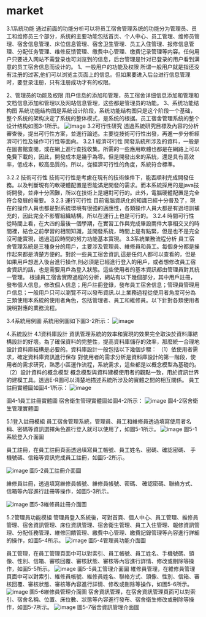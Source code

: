# market

3.1系統功能
通过前面的功能分析可以将员工宿舍管理系统的功能分为管理员、员工和维修员三个部分，系统的主要功能包括首页、个人中心、员工管理、维修员管理、宿舍信息管理、床位信息管理、宿舍卫生管理、员工入住管理、报修信息管理、分配任务管理、维修反馈管理、缴费中心管理、缴费记录管理等内容。任何用户只要进入网站不需登录也可浏览到的信息，后台管理是针对已登录的用户看到满意的员工宿舍信息而设计的。
1、一般用户的功能及权限
所谓一般用户就是指还没有注册的过客,他们可以浏览主页面上的信息。但如果要进入后台进行信息管理时，要登录注册，只有注册成功才有的权限。

2、管理员的功能及权限
用户信息的添加和管理，员工宿舍详细信息添加和管理和文档信息添加和管理以及网站信息管理，这些都是管理员的功能。
3、系统功能结构图
系统功能结构图是系统设计阶段，系统功能结构图只是这个阶段一个基础，整个系统的架构决定了系统的整体模式，是系统的根据。员工宿舍管理系统的整个设计结构如图3-1所示。
![image](https://github.com/xz55632/market/blob/main/11024142-1.png)
3.2可行性研究
透過系統研究目標及內容的分析審查後，提出可行性方案，並進行論述。主要從技術可行性出發，再進一步分析經濟可行性及操作可行性等面向。
3.2.1 經濟可行性
開發系統所涉及的資料，一般是在圖書館查閱，或在網上進行查找收集。所需的一些應用軟體也都是在網路上可以免費下載的，因此，開發成本是幾乎為零。但是開發出來的系統，還是具有高效率，低成本，較高品質的。所以，從經濟可行性的角度，系統符合標準。


3.2.2 技術可行性
技術可行性是考慮在現有的技術條件下，能否順利完成開發任務。以及判斷現有的軟硬體配置是否能滿足開發的需求。而本系統採用的是java技術開發，並非十分困難，所以在技術上是絕對可行的。此外，電腦硬體配置是完全符合發展的需要。
3.2.3 運行可行性
目前電腦資訊化的知識已經十分普及了，現在的操作人員也都是對系統環境有很強的適應性，各類操作人員大都是有過培訓補充的，因此完全不影響組織結構，所以在運行上也是可行的。
3.2.4 時間可行性
從時間上看，在大四的最後一個學期，在實習工作與完成畢設兩件大事相交叉的時間裡，結合之前學習的相關知識，並開發系統，時間上是有點緊，但是也不是完全沒可能實現，透過這段時間的努力功能基本實現。
3.3系統業務流程分析
員工宿舍管理系統是三種身分的用戶，主要涉及管理員、維修員和員工。每個身分都是操作起來都是清楚方便的。對於一些員工宿舍資訊,這是任何人都可以查看的，但是如果用戶想進入後台進行操作,則必須是已經進行登入的用戶，或者想修改員工宿舍資訊的話，也是需要用戶為登入狀態。這些使用者的基本資訊都由管理員對其統一管理。
根據員工宿舍實際過程的分析，網站有以下幾個部分，其中用戶註冊，發布個人信息，修改個人信息；用戶註冊登錄，發布員工宿舍信息；管理員管理用戶信息；一般用戶只可以瀏覽不可以發布資訊.以上業務過程從使用者角度可分為三類使用本系統的使用者角色，包括管理者、員工和維修員。以下針對各類使用者說明對應的業務流程。

3.4系統用例圖
系統用例圖如下圖3-2所示：
![image](https://github.com/xz55632/market/blob/main/11024142-2.png)

4.系統設計
4.1資料庫設計
資訊管理系統的效率和實現的效果完全取決於資料庫結構設計的好壞。為了確保資料的完整性，提高資料庫儲存的效率，那麼統一合理地設計資料庫結構是必要的。資料庫設計一般包括以下幾個步驟：
（1）依使用者需求，確定資料庫資訊進行保存
對使用者的需求分析是資料庫設計的第一階段，使用者的需求研究，熟悉小區運作流程，系統需求，這些都是以概念模型為基礎的。
（2）設計資料的概念模型
概念模型與資料建模使用者的觀點一致，用於資訊世界的建模工具。透過E-R圖可以清楚地描述系統所涉及的實體之間的相互關係。
員工註冊實體圖如圖4-1所示：
![image](https://github.com/xz55632/market/blob/main/11024142-3.png)

圖4-1員工註冊實體圖
宿舍衛生管理實體圖如圖4-2所示：
![image](https://github.com/xz55632/market/blob/main/11024142-4.png)
圖4-2宿舍衛生管理實體圖

5.1登入註冊模組
員工宿舍管理系統，管理員、員工和維修員透過填寫使用者名稱、密碼等資訊選擇角色進行登入就可以使用了，如圖5-1所示。
![image](https://github.com/xz55632/market/blob/main/%E5%AE%BF1.jpg)
圖5-1系統登入介面圖

員工註冊，在員工註冊頁面透過填寫員工帳號、員工姓名、密碼、確認密碼、 手機號碼、信箱等資訊完成員工註冊，如圖5-2所示。

![image](https://github.com/xz55632/market/blob/main/%E5%AE%BF2.jpg)
圖5-2員工註冊介面圖

維修員註冊，透過填寫維修員帳號、維修員帳號、密碼、 確認密碼、聯絡方式、信箱等內容進行註冊等操作，如圖5-3所示。

![image](https://github.com/xz55632/market/blob/main/%E5%AE%BF3.jpg)
圖5-3維修員註冊介面圖

5.2管理員功能模組
管理員登入系統後，可對首頁、個人中心、員工管理、維修員管理、宿舍資訊管理、床位資訊管理、宿舍衛生管理、員工入住管理、報修資訊管理、分配任務管理、維修回饋管理、繳費中心管理、繳費記錄管理等內容進行詳細的操作，如圖5-4所示。
![image](https://github.com/xz55632/market/blob/main/%E5%AE%BF4.jpg)
圖5-4管理員功能介面圖

員工管理，在員工管理頁面中可以對索引、員工帳號、員工姓名、手機號碼、頭像、性別、信箱、審核回覆、審核狀態、審核等內容進行詳情、修改或刪除等操作，如圖5-5所示。
![image](https://github.com/xz55632/market/blob/main/%E5%AE%BF5.jpg)
圖5-5員工管理介面圖
維修員管理，在維修員管理頁面中可以對索引、維修員帳號、維修員姓名、聯絡方式、頭像、性別、信箱、審核回覆、審核狀態、審核等內容進行詳情、修改或刪除等操作，如圖5-6所示。
![image](https://github.com/xz55632/market/blob/main/%E5%AE%BF6.jpg)
圖5-6維修員管理介面圖
宿舍資訊管理，在宿舍資訊管理頁面可以對索引、宿舍名稱、位置、床位數、狀態等內容進行發布、宿舍衛生修改或刪除等操作，如圖5-7所示。
![image]()
圖5-7宿舍資訊管理介面圖
